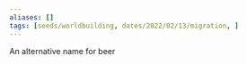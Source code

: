 ```yaml
---
aliases: []
tags: [seeds/worldbuilding, dates/2022/02/13/migration, ]
---
```

 
An alternative name for beer
